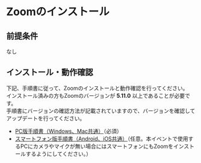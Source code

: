 # Zoomのインストール

## 前提条件
なし

## インストール・動作確認

下記、手順書に従って、Zoomのインストールと動作確認を行ってください。  
インストール済みの方もZoomのバージョンが __5.11.0__ 以上であることが必要です。  
手順書にバージョンの確認方法が記載されていますので、バージョンを確認してアップデートを行ってください。

- [PC版手順書（Windows、Mac共通）](ZoomPC.pdf)（必須）
- [スマートフォン版手順書（Android、iOS共通）](ZoomSmartphone.pdf)（任意。本イベントで使用するPCにカメラやマイクが無い場合にはスマートフォンにもZoomをインストールするようにしてください。）
